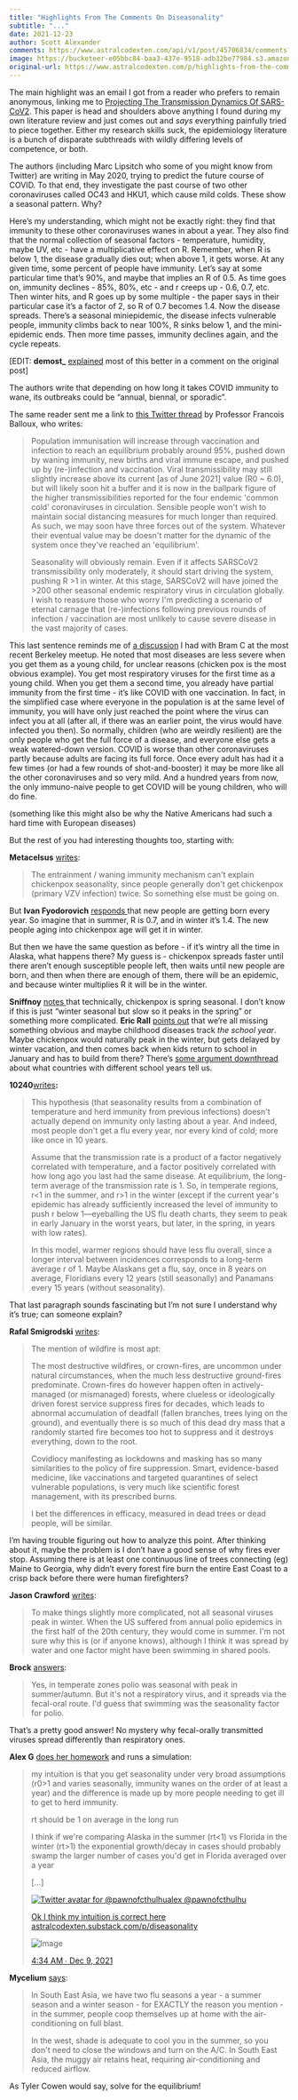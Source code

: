 ```yaml
---
title: "Highlights From The Comments On Diseasonality"
subtitle: "..."
date: 2021-12-23
author: Scott Alexander
comments: https://www.astralcodexten.com/api/v1/post/45706834/comments?&all_comments=true
image: https://bucketeer-e05bbc84-baa3-437e-9518-adb32be77984.s3.amazonaws.com/public/images/cb0b7c7c-fa85-4d26-b76c-7d2e89b78359_750x511.png
original-url: https://www.astralcodexten.com/p/highlights-from-the-comments-on-diseasonality
---
```

The main highlight was an email I got from a reader who prefers to remain anonymous, linking me to [Projecting The Transmission Dynamics Of SARS-CoV2](https://sci-hub.st/10.1126/science.abb5793). This paper is head and shoulders above anything I found during my own literature review and just comes out and _says_ everything painfully tried to piece together. Either my research skills suck, the epidemiology literature is a bunch of disparate subthreads with wildly differing levels of competence, or both.

The authors (including Marc Lipsitch who some of you might know from Twitter) are writing in May 2020, trying to predict the future course of COVID. To that end, they investigate the past course of two other coronaviruses called OC43 and HKU1, which cause mild colds. These show a seasonal pattern. Why? 

Here’s my understanding, which might not be exactly right: they find that immunity to these other coronaviruses wanes in about a year. They also find that the normal collection of seasonal factors - temperature, humidity, maybe UV, etc - have a multiplicative effect on R. Remember, when R is below 1, the disease gradually dies out; when above 1, it gets worse. At any given time, some percent of people have immunity. Let’s say at some particular time that’s 90%, and maybe that implies an R of 0.5. As time goes on, immunity declines - 85%, 80%, etc - and r creeps up - 0.6, 0.7, etc. Then winter hits, and R goes up by some multiple - the paper says in their particular case it’s a factor of 2, so R of 0.7 becomes 1.4. Now the disease spreads. There’s a seasonal miniepidemic, the disease infects vulnerable people, immunity climbs back to near 100%, R sinks below 1, and the mini-epidemic ends. Then more time passes, immunity declines again, and the cycle repeats.

[EDIT: **demost_** [explained](https://astralcodexten.substack.com/p/diseasonality/comment/3918284) most of this better in a comment on the original post]

The authors write that depending on how long it takes COVID immunity to wane, its outbreaks could be “annual, biennal, or sporadic”.

The same reader sent me a link to [this Twitter thread](https://twitter.com/BallouxFrancois/status/1405939503068598274) by Professor Francois Balloux, who writes:

> Population immunisation will increase through vaccination and infection to reach an equilibrium probably around 95%, pushed down by waning immunity, new births and viral immune escape, and pushed up by (re-)infection and vaccination. Viral transmissibility may still slightly increase above its current [as of June 2021] value (R0 ~ 6.0), but will likely soon hit a buffer and it is now in the ballpark figure of the higher transmissibilities reported for the four endemic 'common cold' coronaviruses in circulation. Sensible people won't wish to maintain social distancing measures for much longer than required. As such, we may soon have three forces out of the system. Whatever their eventual value may be doesn't matter for the dynamic of the system once they've reached an 'equilibrium'. 
> 
> Seasonality will obviously remain. Even if it affects SARSCoV2 transmissibility only moderately, it should start driving the system, pushing R >1 in winter. At this stage, SARSCoV2 will have joined the >200 other seasonal endemic respiratory virus in circulation globally. I wish to reassure those who worry I'm predicting a scenario of eternal carnage that (re-)infections following previous rounds of infection / vaccination are most unlikely to cause severe disease in the vast majority of cases.

This last sentence reminds me of [a discussion](https://astralcodexten.substack.com/p/open-thread-187/comment/2729763) I had with Bram C at the most recent Berkeley meetup. He noted that most diseases are less severe when you get them as a young child, for unclear reasons (chicken pox is the most obvious example). You get most respiratory viruses for the first time as a young child. When you get them a second time, you already have partial immunity from the first time - it’s like COVID with one vaccination. In fact, in the simplified case where everyone in the population is at the same level of immunity, you will have only just reached the point where the virus can infect you at all (after all, if there was an earlier point, the virus would have infected you then). So normally, children (who are weirdly resilient) are the only people who get the full force of a disease, and everyone else gets a weak watered-down version. COVID is worse than other coronaviruses partly because adults are facing its full force. Once every adult has had it a few times (or had a few rounds of shot-and-booster) it may be more like all the other coronaviruses and so very mild. And a hundred years from now, the only immuno-naive people to get COVID will be young children, who will do fine.

(something like this might also be why the Native Americans had such a hard time with European diseases)

But the rest of you had interesting thoughts too, starting with:

**Metacelsus** [writes](https://astralcodexten.substack.com/p/diseasonality/comment/3912809):

> The entrainment / waning immunity mechanism can't explain chickenpox seasonality, since people generally don't get chickenpox (primary VZV infection) twice. So something else must be going on.

But **Ivan Fyodorovich** [responds ](https://astralcodexten.substack.com/p/diseasonality/comment/3912845)that new people are getting born every year. So imagine that in summer, R is 0.7, and in winter it’s 1.4. The new people aging into chickenpox age will get it in winter.

But then we have the same question as before - if it’s wintry all the time in Alaska, what happens there? My guess is - chickenpox spreads faster until there aren’t enough susceptible people left, then waits until new people are born, and then when there are enough of them, there will be an epidemic, and because winter multiplies R it will be in the winter.

**Sniffnoy** [notes ](https://astralcodexten.substack.com/p/diseasonality/comment/3913781)that technically, chickenpox is spring seasonal. I don’t know if this is just “winter seasonal but slow so it peaks in the spring” or something more complicated. **Eric Rall** [points out](https://astralcodexten.substack.com/p/diseasonality/comment/3914177) that we’re all missing something obvious and maybe childhood diseases track _the school year_. Maybe chickenpox would naturally peak in the winter, but gets delayed by winter vacation, and then comes back when kids return to school in January and has to build from there? There’s [some argument downthread](https://astralcodexten.substack.com/p/diseasonality/comment/3915138) about what countries with different school years tell us.

**10240**[writes](https://astralcodexten.substack.com/p/diseasonality/comment/3914962)**:**

> This hypothesis (that seasonality results from a combination of temperature and herd immunity from previous infections) doesn't actually depend on immunity only lasting about a year. And indeed, most people don't get a flu every year, nor every kind of cold; more like once in 10 years.
> 
> Assume that the transmission rate is a product of a factor negatively correlated with temperature, and a factor positively correlated with how long ago you last had the same disease. At equilibrium, the long-term average of the transmission rate is 1. So, in temperate regions, r<1 in the summer, and r>1 in the winter (except if the current year's epidemic has already sufficiently increased the level of immunity to push r below 1—eyeballing the US flu death charts, they seem to peak in early January in the worst years, but later, in the spring, in years with low rates).
> 
> In this model, warmer regions should have less flu overall, since a longer interval between incidences corresponds to a long-term average r of 1. Maybe Alaskans get a flu, say, once in 8 years on average, Floridians every 12 years (still seasonally) and Panamans every 15 years (without seasonality).

That last paragraph sounds fascinating but I’m not sure I understand why it’s true; can someone explain?

**Rafal Smigrodski** [writes](https://astralcodexten.substack.com/p/diseasonality/comment/3915323):

> The mention of wildfire is most apt:
> 
> The most destructive wildfires, or crown-fires, are uncommon under natural circumstances, when the much less destructive ground-fires predominate. Crown-fires do however happen often in actively-managed (or mismanaged) forests, where clueless or ideologically driven forest service suppress fires for decades, which leads to abnormal accumulation of deadfall (fallen branches, trees lying on the ground), and eventually there is so much of this dead dry mass that a randomly started fire becomes too hot to suppress and it destroys everything, down to the root.
> 
> Covidiocy manifesting as lockdowns and masking has so many similarities to the policy of fire suppression. Smart, evidence-based medicine, like vaccinations and targeted quarantines of select vulnerable populations, is very much like scientific forest management, with its prescribed burns.
> 
> I bet the differences in efficacy, measured in dead trees or dead people, will be similar.

I’m having trouble figuring out how to analyze this point. After thinking about it, maybe the problem is I don’t have a good sense of why fires ever stop. Assuming there is at least one continuous line of trees connecting (eg) Maine to Georgia, why didn’t every forest fire burn the entire East Coast to a crisp back before there were human firefighters?

**Jason Crawford** [writes](https://astralcodexten.substack.com/p/diseasonality/comment/3914007):

> To make things slightly more complicated, not all seasonal viruses peak in winter. When the US suffered from annual polio epidemics in the first half of the 20th century, they would come in summer. I'm not sure why this is (or if anyone knows), although I think it was spread by water and one factor might have been swimming in shared pools.

**Brock** [answers](https://astralcodexten.substack.com/p/diseasonality/comment/3919724): 

> Yes, in temperate zones polio was seasonal with peak in summer/autumn. But it's not a respiratory virus, and it spreads via the fecal-oral route. I'd guess that swimming was the seasonality factor for polio.

That’s a pretty good answer! No mystery why fecal-orally transmitted viruses spread differently than respiratory ones.

**Alex G** [does her homework](https://astralcodexten.substack.com/p/diseasonality/comment/3930697) and runs a simulation:

> my intuition is that you get seasonality under very broad assumptions (r0>1 and varies seasonally, immunity wanes on the order of at least a year) and the difference is made up by more people needing to get ill to get to herd immunity.
> 
> rt should be 1 on average in the long run
> 
> I think if we're comparing Alaska in the summer (rt<1) vs Florida in the winter (rt>1) the exponential growth/decay in cases should probably swamp the larger number of cases you'd get in Florida averaged over a year
> 
> […]
> 
> [![Twitter avatar for @pawnofcthulhu](https://substackcdn.com/image/twitter_name/w_96/pawnofcthulhu.jpg)alex @pawnofcthulhu](https://twitter.com/pawnofcthulhu/status/1468801244793765892)
> 
> [Ok I think my intuition is correct here ](https://twitter.com/pawnofcthulhu/status/1468801244793765892)[astralcodexten.substack.com/p/diseasonality](https://astralcodexten.substack.com/p/diseasonality)
> 
> ![Image](https://substackcdn.com/image/fetch/w_600,c_limit,f_auto,q_auto:good,fl_progressive:steep/https%3A%2F%2Fpbs.substack.com%2Fmedia%2FFGI6pn_VkAUk1xU.jpg)
> 
> [4:34 AM ∙ Dec 9, 2021](https://twitter.com/pawnofcthulhu/status/1468801244793765892)

**Mycelium** [says](https://astralcodexten.substack.com/p/diseasonality/comment/3963509):

> In South East Asia, we have two flu seasons a year - a summer season and a winter season - for EXACTLY the reason you mention - in the summer, people coop themselves up at home with the air-conditioning on full blast.
> 
> In the west, shade is adequate to cool you in the summer, so you don't need to close the windows and turn on the A/C. In South East Asia, the muggy air retains heat, requiring air-conditioning and reduced airflow.

As Tyler Cowen would say, solve for the equilibrium!

